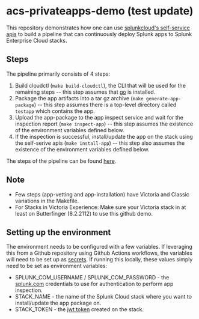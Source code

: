 # acs-privateapps-demo (test update)

This repository demonstrates how one can use [splunkcloud's self-service apis](https://www.splunk.com/en_us/blog/platform/splunk-cloud-self-service-announcing-the-new-admin-config-service-api.html) to build a pipeline that can continuously deploy Splunk apps to Splunk Enterprise Cloud stacks.

## Steps
The pipeline primarily consists of 4 steps:
1. Build cloudctl (`make build-cloudctl`), the CLI that will be used for the remaining steps -- this step assumes that [go](https://golang.org) is installed.
1. Package the app artifacts into a tar gz archive (`make generate-app-package`) -- this step assumes there is a top-level directory called `testapp` which contains the app.
1. Upload the app-package to the app inspect service and wait for the inspection report (`make inspect-app`) -- this step assumes the existence of the environment variables defined below.
1. If the inspection is successful, install/update the app on the stack using the self-serive apis (`make install-app`) -- this step also assumes the existence of the environment variables defined below.

The steps of the pipeline can be found [here](https://github.com/splunk/acs-privateapps-demo/blob/main/.github/workflows/main.yml).

## Note
* Few steps (app-vetting and app-installation) have Victoria and Classic variations in the Makefile.
* For Stacks in Victoria Experience: Make sure your Victoria stack in at least on Butterfinger (8.2.2112) to use this github demo.

## Setting up the environment
The environment needs to be configured with a few variables. If leveraging this from a Github repository using Github Actions workflows, the variables will need to be set up as [secrets](https://docs.github.com/en/actions/security-guides/encrypted-secrets). If running this locally, these values simply need to be set as environment variables:
* SPLUNK_COM_USERNAME / SPLUNK_COM_PASSWORD - the [splunk.com](https://login.splunk.com/) credentials to use for authentication to perform app inspection.
* STACK_NAME - the name of the Splunk Cloud stack where you want to install/update the app package on.
* STACK_TOKEN - the [jwt token](https://docs.splunk.com/Documentation/Splunk/latest/Security/Setupauthenticationwithtokens) created on the stack.
